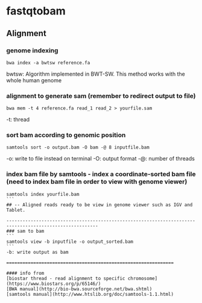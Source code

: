 # fastqtobam

## Alignment

### genome indexing 
```
bwa index -a bwtsw reference.fa
```
bwtsw: Algorithm implemented in BWT-SW. This method works with the whole human genome

### alignment to generate sam (remember to redirect output to file)
```
bwa mem -t 4 reference.fa read_1 read_2 > yourfile.sam  
```
-t: thread

### sort bam according to genomic position 
```
samtools sort -o output.bam -O bam -@ 8 inputfile.bam  
```
-o: write to file instead on terminal
-O: output format
-@: number of threads

### index bam file by samtools - index a coordinate-sorted bam file (need to index bam file in order to view with genome viewer)
````
samtools index yourfile.bam 
```
## -- Aligned reads ready to be view in genome viewer such as IGV and Tablet. 

--------------------------------------------------------------------------------------------------------
### sam to bam 
```
samtools view -b inputfile -o output_sorted.bam
```
-b: write output as bam

==============================================================

#### info from 
[biostar thread - read alignment to specific chromosome](https://www.biostars.org/p/65146/)  
[BWA manual](http://bio-bwa.sourceforge.net/bwa.shtml)  
[samtools manual](http://www.htslib.org/doc/samtools-1.1.html)
